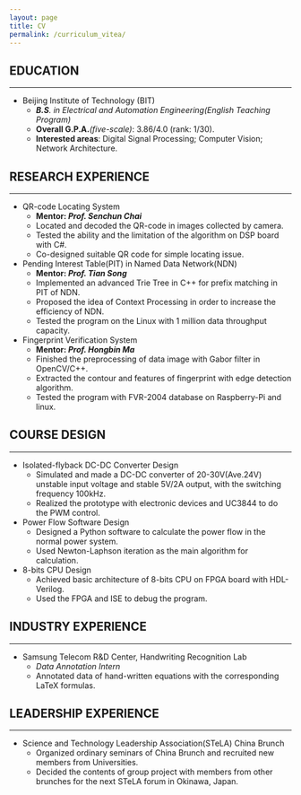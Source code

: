```yaml
---
layout: page
title: CV
permalink: /curriculum_vitea/
---
```


**EDUCATION**
------
--------------------------------------------------------------------

- Beijing Institute of Technology (BIT)
    - ***B.S**. in Electrical and Automation Engineering(English Teaching Program)*
    - **Overall G.P.A.***(five-scale)*: 3.86/4.0 (rank: 1/30).
    - **Interested areas**: Digital Signal Processing; Computer Vision; Network Architecture.

**RESEARCH EXPERIENCE**
------
--------------------------------------------------------------------
- QR-code Locating System
    - **Mentor: *Prof. Senchun Chai***
    - Located and decoded the QR-code in images collected by camera.
    - Tested the ability and the limitation of the algorithm on DSP board with C#.
    - Co-designed suitable QR code for simple locating issue.
- Pending Interest Table(PIT) in Named Data Network(NDN)
    - **Mentor: *Prof. Tian Song***
    - Implemented an advanced Trie Tree in C++ for prefix matching in PIT of NDN.
    - Proposed the idea of Context Processing in order to increase the efficiency of NDN.
    - Tested the program on the Linux with 1 million data throughput capacity.
- Fingerprint Verification System
    - **Mentor: *Prof. Hongbin Ma***
    - Finished the preprocessing of data image with Gabor filter in OpenCV/C++.
    - Extracted the contour and features of fingerprint with edge detection algorithm.
    - Tested the program with FVR-2004 database on Raspberry-Pi and linux.

**COURSE DESIGN**
------
--------------------------------------------------------------------
- Isolated-flyback DC-DC Converter Design
    - Simulated and made a DC-DC converter of 20-30V(Ave.24V) unstable input voltage and stable 5V/2A output, with the switching frequency 100kHz.
    - Realized the prototype with electronic devices and UC3844 to do the PWM control.
- Power Flow Software Design
  - Designed a Python software to calculate the power flow in the normal power system.
  - Used Newton-Laphson iteration as the main algorithm for calculation.
- 8-bits CPU Design
  - Achieved basic architecture of 8-bits CPU on FPGA board with HDL-Verilog.
  - Used the FPGA and ISE to debug the program.

**INDUSTRY EXPERIENCE**
------
--------------------------------------------------------------------
- Samsung Telecom R&D Center, Handwriting Recognition Lab
    - *Data Annotation Intern*
    - Annotated data of hand-written equations with the corresponding LaTeX formulas.

**LEADERSHIP EXPERIENCE**
------
--------------------------------------------------------------------
- Science and Technology Leadership Association(STeLA) China Brunch
    - Organized ordinary seminars of China Brunch and recruited new members from Universities.
    - Decided the contents of group project with members from other brunches for the next STeLA forum in Okinawa, Japan.
